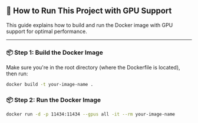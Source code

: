 ## 🚀 How to Run This Project with GPU Support

This guide explains how to build and run the Docker image with GPU support for optimal performance.

---

### 📦 Step 1: Build the Docker Image

Make sure you're in the root directory (where the Dockerfile is located), then run:

```bash
docker build -t your-image-name .
```

### 📦 Step 2: Run the Docker Image

```bash
docker run -d -p 11434:11434 --gpus all -it --rm your-image-name
```



